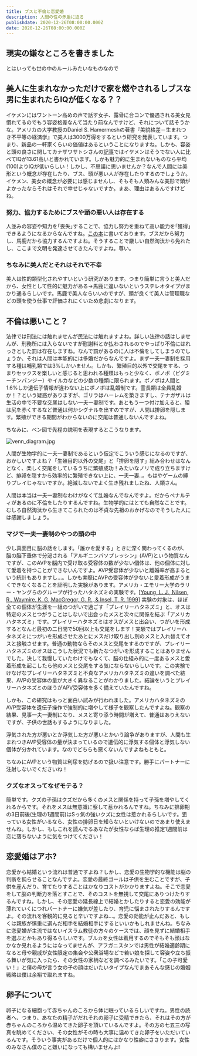 ```yaml
---
title: ブスと不倫と恋愛婚
description: 人間の性の矛盾に迫る
publishdate: 2020-12-26T08:00:00.000Z
date: 2020-12-26T08:00:00.000Z
---
```

## 現実の嫌なところを書きました
とはいっても世の中のルールみたいなものなので

## 美人に生まれなかっただけで家を燃やされるしブスな男に生まれたらIQが低くなる？？

イケメンにはワントーン高めの声で話す女子、露骨に合コンで優遇される美女見慣れてるのでもう容姿格差なんて当たり前なんですけど、それについて話そうかな。アメリカの大学教授のDaniel S. Hamermeshの著書『美貌格差－生まれつき不平等の経済学』で美人は3000万得をするという研究を発表しています。つまり、新品の一軒家くらいの価値はあるということになりますね。しかも、容姿と頭の良さに関してカナザワサトシさんの<a href = "https://www.psychologytoday.com/us/blog/the-scientific-fundamentalist/201012/beautiful-people-really-are-more-intelligent">記事</a>ではイケメンはそうでない人に比べてIQが13.61高いと書かれています。しかも魅力的に生まれないものなら平均(100)よりIQが低いらしい！しかし、不思議に思いませんか？なんで人間には美形という概念が存在したり、ブス、頭が悪い人が存在したりするのでしょうか。イケメン、美女の概念が必要には感じませんし、そもそも人類みんな美形で頭がよかったならそれはそれで幸せじゃないですか。まあ、理由はあるんですけどね。

### 努力、協力するためにブスや頭の悪い人は存在する

人並みの容姿や知力を｢喪失｣することで、協力し努力を重ねて高い能力を｢獲得｣できるようになるからなんですね。<a href = "https://www.amazon.co.jp/%E5%96%AA%E5%A4%B1%E3%81%A8%E7%8D%B2%E5%BE%97%E2%80%95%E9%80%B2%E5%8C%96%E5%BF%83%E7%90%86%E5%AD%A6%E3%81%8B%E3%82%89%E8%A6%8B%E3%81%9F%E5%BF%83%E3%81%A8%E4%BD%93-%E3%83%8B%E3%82%B3%E3%83%A9%E3%82%B9-%E3%83%8F%E3%83%B3%E3%83%95%E3%83%AA%E3%83%BC/dp/4314009683">この本</a>に書いております。ブスだから努力し、馬鹿だから協力するんですよね。そうすることで厳しい自然淘汰から免れたし、ここまで文明を発達させてきたんですよね。尊い。

### ちなみに美人だとそれはそれで不幸

美人は性的類型化されやすいという研究があります。つまり簡単に言うと美人だから、女性として性的に魅力がある->馬鹿に違いないというステレオタイプがまかり通るらしいです。馬鹿で美人ならいいのですが、頭が良くて美人は管理職などの頭を使う仕事で評価されにくいため悲劇になります。

## 不倫は悪いこと？

法律では刑法には触れませんが民法には触れますよね。詳しい法律の話はしませんが、刑務所には入らないですが慰謝料とか払わされるのでやっぱり不倫にはれっきとした罰は存在しますね。なんで罰があるのに人は不倫をしてしまうのでしょうか、それは人間は本能的には多婚だからなんですよ。まず一夫一妻制を採用する種は哺乳類では3%しかいません。しかも、繁殖目的以外で交尾をする、つまりセックスを楽しいと感じると思われる種類はもっと少なく、ボノボ（ピグミーチンパンジー）やイルカなどの少数の種類に限られます。ボノボは人間と1.6%しか遺伝子情報が違わない上にボノボは乱婚制です。霊長類は全員乱婚か！？という疑惑がありますが、ゴリラはハーレムを築きますし、テナガザルは生活の中で不要な交尾はしない一夫一妻制です。あともう一つ付け加えると、猿は尻を赤くするなど普通は何かシグナルを出すのですが、人間は排卵を隠します。繁殖ができる期間がわからないのに交尾は普通しないんですよね。

ちなみに、ベン図で先程の説明を表現するとこうなります。

<img style="background-color:#FFFFFF;" src="/images/ugly_love_affair_and_love_marrige/venn_diagram.jpg" alt="venn_diagram.jpg">

人間が生物学的に一夫一妻制であるという仮定でこういう感じになるのですが、おかしいですよね？「生殖目的以外の交尾」と「排卵を隠す」組み合わせはなんとなく、楽しく交尾をしているうちに繁殖成功！みたいなノリで成り立ちますけど、排卵を隠すから効率的に繁殖できない上に、一夫一妻..。もはやゲームの縛りプレイじゃないですか。絶滅しないでよく生き残れましたね、人類さん。

人間は本当は一夫一妻制なわけがなくて乱婚なんでなんですよ。だからペナルティがあるのに不倫をしたりするんですね。生物学的にはとても自然なことです。むしろ自然淘汰から生きてこられたのは不貞な先祖のおかげなのでそうした人には感謝しましょう。

### マジで一夫一妻制のやつの頭の中

少し真面目に脳の話をします。「誰かを愛する」ときに深く関わってくるのが、脳の脳下垂体で分泌される「アルギニンバソプレッシン」(AVP)という物質なんですが、このAVPを脳内で受け取る受容体の数が少ない個体は、他の個体に対して愛着を持つことができないんですよ。AVP受容体が少ないと離婚率が高まるという統計もありますし…。しかも実際にAVPの受容体が少ないと愛着形成がうまくできなくなることを証明した実験があります。アメリカ・エモリー大学のラリー・ヤングらのグループが行ったハタネズミの実験です。[<a href = "https://www.nature.com/articles/23475/">Young, L. J., Nilsen, R., Waymire, K. G.,MacGregor, G. R., & Insel, T. R. 1999</a>] 実験の対象は、ほぼ全ての個体が生涯を一組のつがいで過ごす「プレイリーハタネズミ」と、オスは特定のメスとつがうことはしないで出会ったメスと次々に関係を結ぶ「アメリカハタネズミ」です。プレイリーハタネズミはオスがメスと出会い、つがいを形成するとなんと最初の二日間で50回以上も交尾をします！実験ではプレイリーハタネズミにつがいを形成させたあとにメスだけ取り出し別のメスと入れ替えてオスと接触させます。普通の動物ならそのメスと交尾をするのですが、プレイリーハタネズミのオスはこうした状況でも新たなつがいを形成することはありませんでした。決して我慢していたわけでもなくて、脳の仕組み的に一度あるメスと愛着形成を起こしたら他のメスと交尾をする気にならないらしいです。この実験でけなげなプレイリーハタネズミと不貞なアメリカハタネズミの違いを調べた結果、AVPの受容体の量が大きく異なることがわかりました。結論をいうとプレイリーハタネズミのほうがAPV受容体を多く備えていたんですね。

しかも、この研究はもっと面白い試みが行われました。アメリカハタネズミのAVP受容体を遺伝子操作で強制的に増やして様子を観察したんですよね。観察の結果、見事一夫一妻制になり、メスと寄り添う時間が増えて、普通はありえないですが、子供の世話もするようになりました。

浮気された方が悪いとか浮気した方が悪いとかいう論争がありますが、人間も生まれつきAVP受容体の量が決まっているので遺伝的に浮気する個体と浮気しない個体が分かれています。なのでどちらも悪くないんですよねもともと。

ちなみにAVPという物質は利尿を妨げるので扱い注意です。勝手にパートナーに注射しないでくださいね！

### クズなオスってなぜモテる？

簡単です。クズの子孫はクズだから多くのメスと関係を持って子孫を増やしてくれるからです。それをメスは無意識に察して惹かれるんですね。ちなみに排卵期の3日前後(生理の1週間前)はSっ気の強いクズに女性は惹かれるらしいです。狙っている女性がいるなら、女性の排卵日を知らないといけないのであまり使えませんね。しかし、もしこれを読んでるあなたが女性ならば生理の推定1週間前は恋に落ちないように気をつけてください！

## 恋愛婚はアホ?

恋愛から結婚という流れは普通ですよね？しかし、恋愛の生物学的な機能は脳の判断を鈍らせることなんですよ。恋愛の最終ゴールは子供を生むことですが、子供を産んだり、育てたりすることはかなりコストがかかりますよね。そこで恋愛をして脳の判断力を落とすことで、そのコストを無視して交尾にありつけたりするんですね。しかし、その恋愛の延長線上で結婚とかしたりすると恋愛の効能が薄れていくにつれパートナーに嫌気が差したり、育児に悩まされたりするんですよ。その流れを客観的に見ると辛いですよね…。恋愛の効能が止んだあと、もしくは親族が慎重に選んだ相手を結婚相手にするといいかもしれませんね。ちなみに恋愛婚が主流ではないイスラム教徒の方々のケースでは、顔を見ずに結婚相手を選ぶとかもあり得るらしいです。ブルカを女性は着用するのでそもそも顔はなかなか見れるようにはなってませんが、アフガニスタンでは男性が結婚適齢期になると母や親戚が女性限定の集会や公衆浴場などで若い娘を探して容姿や立ち振る舞いが気に入ったら、その女性の家柄などを調べるみたいです。「この子可愛い！」と僕の母が言う女の子の顔はだいたいタイプなんでまあそんな感じの婚姻戦略は僕は余裕で取れますね。

## 卵子について

卵子になる細胞って赤ちゃんのころから体に眠っているらしいですね。男性の読者へ、つまり、あなたの精子がだれそれの卵子に受精できたら、それはその方が赤ちゃんのころから温めてきた卵子を頂いているんですよ。その方の七五三の写真を眺めてください、その女性がその時も大事に温めてきた卵子をいただいているんです。そういう事実があるだけで個人的にはかなり性癖にささります。女性のみなさん僕のこと嫌いになっても構いませんよ!
